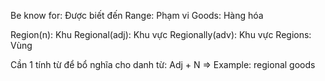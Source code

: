 


Be know for: Được biết đến
Range: Phạm vi
Goods: Hàng hóa

Region(n): Khu 
Regional(adj): Khu vực
Regionally(adv): Khu vực
Regions: Vùng

Cần 1 tính từ để bổ nghĩa cho danh từ: Adj + N => Example: regional goods

